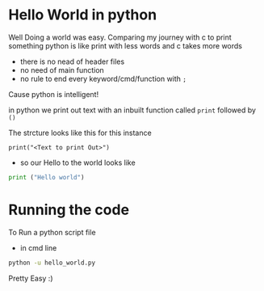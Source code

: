 # Hello World in python
Well Doing a world was easy. Comparing my journey with c to print something python is like print with less words and c takes more words

- there is no nead of header files 
- no need of main function
- no rule to end every keyword/cmd/function with `;`


Cause python is intelligent!

in python we print out text with an inbuilt function called `print` followed by `()`

The strcture looks like this for this instance

`print("<Text to print Out>")`

- so our Hello to the world looks like
```python
print ("Hello world")

```
# Running the code
To Run a python script file
- in cmd line

```bash
python -u hello_world.py
```

Pretty  Easy :)